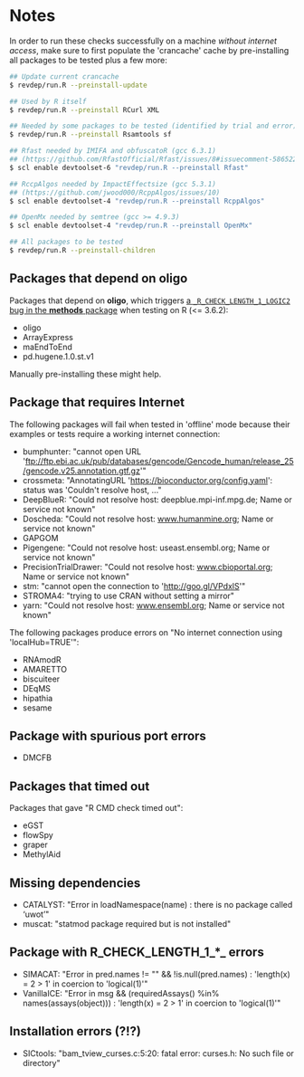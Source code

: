 # Notes

In order to run these checks successfully on a machine _without internet
access_, make sure to first populate the 'crancache' cache by pre-installing
all packages to be tested plus a few more:

```sh
## Update current crancache
$ revdep/run.R --preinstall-update

## Used by R itself
$ revdep/run.R --preinstall RCurl XML

## Needed by some packages to be tested (identified by trial and error)
$ revdep/run.R --preinstall Rsamtools sf

## Rfast needed by IMIFA and obfuscatoR (gcc 6.3.1)
## (https://github.com/RfastOfficial/Rfast/issues/8#issuecomment-586522490)
$ scl enable devtoolset-6 "revdep/run.R --preinstall Rfast"

## RccpAlgos needed by ImpactEffectsize (gcc 5.3.1)
## (https://github.com/jwood000/RcppAlgos/issues/10)
$ scl enable devtoolset-4 "revdep/run.R --preinstall RcppAlgos"

## OpenMx needed by semtree (gcc >= 4.9.3)
$ scl enable devtoolset-4 "revdep/run.R --preinstall OpenMx"

## All packages to be tested
$ revdep/run.R --preinstall-children
```

## Packages that depend on **oligo**

Packages that depend on **oligo**, which triggers [a `_R_CHECK_LENGTH_1_LOGIC2` bug in the **methods** package](https://stat.ethz.ch/pipermail/r-devel/2019-June/078049.html) when testing on R (<= 3.6.2):

 * oligo
 * ArrayExpress
 * maEndToEnd
 * pd.hugene.1.0.st.v1

Manually pre-installing these might help.


## Package that requires Internet

The following packages will fail when tested in 'offline' mode because
their examples or tests require a working internet connection:

* bumphunter: "cannot open URL 'ftp://ftp.ebi.ac.uk/pub/databases/gencode/Gencode_human/release_25/gencode.v25.annotation.gtf.gz'"
* crossmeta: "AnnotatingURL 'https://bioconductor.org/config.yaml': status was 'Couldn't resolve host, ..."
* DeepBlueR: "Could not resolve host: deepblue.mpi-inf.mpg.de; Name or service not known"
* Doscheda: "Could not resolve host: www.humanmine.org; Name or service not known"
* GAPGOM
* Pigengene: "Could not resolve host: useast.ensembl.org; Name or service not known"
* PrecisionTrialDrawer: "Could not resolve host: www.cbioportal.org; Name or service not known"
* stm: "cannot open the connection to 'http://goo.gl/VPdxlS'"
* STROMA4: "trying to use CRAN without setting a mirror"
* yarn: "Could not resolve host: www.ensembl.org; Name or service not known"

The following packages produce errors on "No internet connection using 'localHub=TRUE'":

* RNAmodR
* AMARETTO
* biscuiteer
* DEqMS
* hipathia
* sesame


## Package with spurious port errors

* DMCFB


## Packages that timed out

Packages that gave "R CMD check timed out":

* eGST
* flowSpy
* graper
* MethylAid


## Missing dependencies

* CATALYST: "Error in loadNamespace(name) : there is no package called ‘uwot’"
* muscat: "statmod package required but is not installed"




## Package with R_CHECK_LENGTH_1_*_ errors

* SIMACAT: "Error in pred.names != "" && !is.null(pred.names) : 'length(x) = 2 > 1' in coercion to 'logical(1)'"
* VanillaICE: "Error in msg && (requiredAssays() %in% names(assays(object))) : 'length(x) = 2 > 1' in coercion to 'logical(1)'"



## Installation errors (?!?)

* SICtools: "bam_tview_curses.c:5:20: fatal error: curses.h: No such file or directory"
